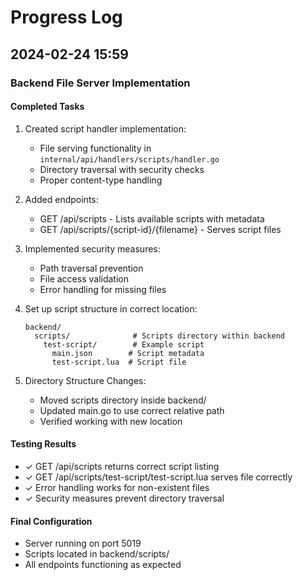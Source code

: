 # Progress Log

## 2024-02-24 15:59

### Backend File Server Implementation

#### Completed Tasks
1. Created script handler implementation:
   - File serving functionality in `internal/api/handlers/scripts/handler.go`
   - Directory traversal with security checks
   - Proper content-type handling

2. Added endpoints:
   - GET /api/scripts - Lists available scripts with metadata
   - GET /api/scripts/{script-id}/{filename} - Serves script files

3. Implemented security measures:
   - Path traversal prevention
   - File access validation
   - Error handling for missing files

4. Set up script structure in correct location:
   ```
   backend/
     scripts/              # Scripts directory within backend
       test-script/        # Example script
         main.json        # Script metadata
         test-script.lua  # Script file
   ```

5. Directory Structure Changes:
   - Moved scripts directory inside backend/
   - Updated main.go to use correct relative path
   - Verified working with new location

#### Testing Results
- ✓ GET /api/scripts returns correct script listing
- ✓ GET /api/scripts/test-script/test-script.lua serves file correctly
- ✓ Error handling works for non-existent files
- ✓ Security measures prevent directory traversal

#### Final Configuration
- Server running on port 5019
- Scripts located in backend/scripts/
- All endpoints functioning as expected
